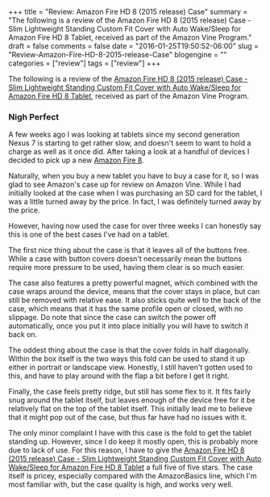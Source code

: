 +++
title = "Review: Amazon Fire HD 8 (2015 release) Case"
summary = "The following is a review of the Amazon Fire HD 8 (2015 release) Case - Slim Lightweight Standing Custom Fit Cover with Auto Wake/Sleep for Amazon Fire HD 8 Tablet, received as part of the Amazon Vine Program."
draft = false
comments = false
date = "2016-01-25T19:50:52-06:00"
slug = "Review-Amazon-Fire-HD-8-2015-release-Case"
blogengine = ""
categories = ["review"]
tags = ["review"]
+++

<p>The following is a review of the <a href="http://amzn.to/1S7nlgy">Amazon Fire HD 8 (2015 release) Case - Slim Lightweight Standing Custom Fit Cover with Auto Wake/Sleep for Amazon Fire HD 8 Tablet</a>, received as part of the Amazon Vine Program.</p>

<h3>Nigh Perfect</h3>

<p>A few weeks ago I was looking at tablets since my second generation Nexus 7 is starting to get rather slow, and doesn't seem to want to hold a charge as well as it once did. After taking a look at a handful of devices I decided to pick up a new <a href="http://amzn.to/1S7oIvx">Amazon Fire 8</a>.</p>

<p>Naturally, when you buy a new tablet you have to buy a case for it, so I was glad to see Amazon's case up for review on Amazon Vine. While I had initially looked at the case when I was purchasing an SD card for the tablet, I was a little turned away by the price. In fact, I was definitely turned away by the price.</p>

<p>However, having now used the case for over three weeks I can honestly say this is one of the best cases I've had on a tablet.</p>

<p>The first nice thing about the case is that it leaves all of the buttons free. While a case with button covers doesn't necessarily mean the buttons require more pressure to be used, having them clear is so much easier.</p>

<p>The case also features a pretty powerful magnet, which combined with the case wraps around the device, means that the cover stays in place, but can still be removed with relative ease. It also sticks quite well to the back of the case, which means that it has the same profile open or closed, with no slippage. Do note that since the case can switch the power off automatically, once you put it into place initially you will have to switch it back on.</p>

<p>The oddest thing about the case is that the cover folds in half diagonally. Within the box itself is the two ways this fold can be used to stand it up either in portrait or landscape view. Honestly, I still haven't gotten used to this, and have to play around with the flap a bit before I get it right.</p>

<p>Finally, the case feels pretty ridge, but still has some flex to it. It fits fairly snug around the tablet itself, but leaves enough of the device free for it be relatively flat on the top of the tablet itself. This initially lead me to believe that it might pop out of the case, but thus far have had no issues with it.</p>

<p>The only minor complaint I have with this case is the fold to get the tablet standing up. However, since I do keep it mostly open, this is probably more due to lack of use. For this reason, I have to give the <a href="http://amzn.to/1S7nlgy">Amazon Fire HD 8 (2015 release) Case - Slim Lightweight Standing Custom Fit Cover with Auto Wake/Sleep for Amazon Fire HD 8 Tablet</a> a full five of five stars. The case itself is pricey, especially compared with the AmazonBasics line, which I'm most familiar with, but the case quality is high, and works very well.</p>
